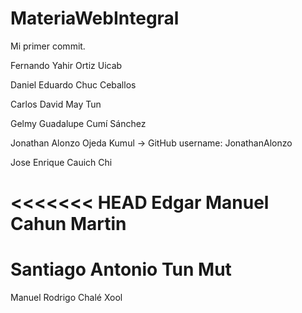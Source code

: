 # MateriaWebIntegral

Mi primer commit.

Fernando Yahir Ortiz Uicab

Daniel Eduardo Chuc Ceballos

Carlos David May Tun

Gelmy Guadalupe Cumí Sánchez

Jonathan Alonzo Ojeda Kumul -> GitHub username: JonathanAlonzo

Jose Enrique Cauich Chi


<<<<<<< HEAD
Edgar Manuel Cahun Martin 
=======
Santiago Antonio Tun Mut
=======
Manuel Rodrigo Chalé Xool

